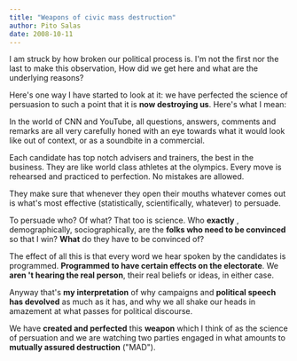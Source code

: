 ```yaml
---
title: "Weapons of civic mass destruction"
author: Pito Salas
date: 2008-10-11
---
```




I am struck by how broken our political process is. I'm not the first nor the
last to make this observation, How did we get here and what are the underlying
reasons?

Here's one way I have started to look at it: we have perfected the science of
persuasion to such a point that it is **now destroying us**. Here's what I
mean:

In the world of CNN and YouTube, all questions, answers, comments and remarks
are all very carefully honed with an eye towards what it would look like out
of context, or as a soundbite in a commercial.

Each candidate has top notch advisers and trainers, the best in the business.
They are like world class athletes at the olympics. Every move is rehearsed
and practiced to perfection. No mistakes are allowed.

They make sure that whenever they open their mouths whatever comes out is
what's most effective (statistically, scientifically, whatever) to persuade.

To persuade who? Of what? That too is science. Who **exactly** ,
demographically, sociographically, are the **folks who need to be convinced**
so that I win? **What** do they have to be convinced of?

The effect of all this is that every word we hear spoken by the candidates is
programmed. **Programmed to have certain effects on the electorate**. We
**aren 't hearing the real person**, their real beliefs or ideas, in either
case.

Anyway that's **my interpretation** of why campaigns and **political speech
has devolved** as much as it has, and why we all shake our heads in amazement
at what passes for political discourse.

We have **created and perfected** this **weapon** which I think of as the
science of persuation and we are watching two parties engaged in what amounts
to **mutually assured destruction** ("MAD").


